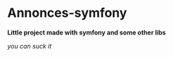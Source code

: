 # Annonces-symfony

  **Little project made with symfony and some other libs**
  
  
  _you can suck it_
